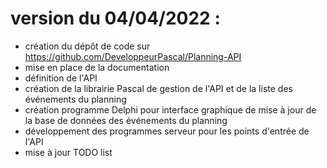 # version du 04/04/2022 :

* création du dépôt de code sur https://github.com/DeveloppeurPascal/Planning-API
* mise en place de la documentation
* définition de l'API
* création de la librairie Pascal de gestion de l'API et de la liste des événements du planning
* création programme Delphi pour interface graphique de mise à jour de la base de données des événements du planning
* développement des programmes serveur pour les points d'entrée de l'API
* mise à jour TODO list
